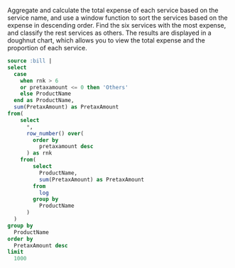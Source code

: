 Aggregate and calculate the total expense of each service based on the service name, and use a window function to sort the services based on the expense in descending order. Find the six services with the most expense, and classify the rest services as others. The results are displayed in a doughnut chart, which allows you to view the total expense and the proportion of each service.

```sql
source :bill |
select
  case
    when rnk > 6
    or pretaxamount <= 0 then 'Others'
    else ProductName
  end as ProductName,
  sum(PretaxAmount) as PretaxAmount
from(
    select
      *,
      row_number() over(
        order by
          pretaxamount desc
      ) as rnk
    from(
        select
          ProductName,
          sum(PretaxAmount) as PretaxAmount
        from
          log
        group by
          ProductName
      )
  )
group by
  ProductName
order by
  PretaxAmount desc
limit
  1000
```
